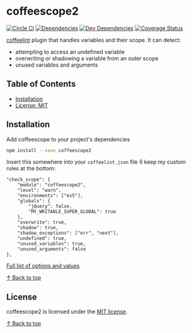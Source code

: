 # coffeescope2

[![Circle CI](https://circleci.com/gh/za-creature/coffeescope2/tree/master.svg?style=shield)](https://circleci.com/gh/za-creature/coffeescope2/tree/master)
[![Dependencies](https://david-dm.org/za-creature/coffeescope2.svg)](https://david-dm.org/za-creature/coffeescope2)
[![Dev Dependencies](https://david-dm.org/za-creature/coffeescope2/dev-status.svg)](https://david-dm.org/za-creature/coffeescope2#info=devDependencies)
[![Coverage Status](https://img.shields.io/coveralls/za-creature/coffeescope2.svg)](https://coveralls.io/github/za-creature/coffeescope2?branch=master)

[coffeelint](http://www.coffeelint.org/) plugin that handles variables and
their scope. It can detect:

* attempting to access an undefined variable
* overwriting or shadowing a variable from an outer scope
* unused variables and arguments

## Table of Contents

* [Installation](#installation)
* [License: MIT](#license)

## Installation

Add coffeescope to your project's dependencies

```bash
npm install --save coffeescope2
```

Insert this somewhere into your `coffeelint.json` file (I keep my custom rules at the bottom:

```
"check_scope": {
    "module": "coffeescope2",
    "level": "warn",
    "environments": ["es5"],
    "globals": {
        "jQuery": false,
        "MY_WRITABLE_SUPER_GLOBAL": true
    },
    "overwrite": true,
    "shadow": true,
    "shadow_exceptions": ["err", "next"],
    "undefined": true,
    "unused_variables": true,
    "unused_arguments": false
},
```

[Full list of options and values](index.coffee)

[↑ Back to top](#table-of-contents)

## License

coffeescope2 is licensed under the [MIT license](LICENSE.md).

[↑ Back to top](#table-of-contents)
